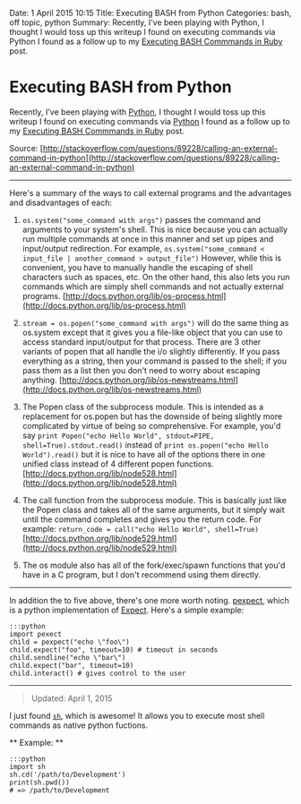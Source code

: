 Date: 1 April 2015 10:15
Title: Executing BASH from Python
Categories: bash, off topic, python
Summary: Recently, I've been playing with Python, I thought I would toss up this writeup I found on executing commands via Python I found as a follow up to my [Executing BASH Commmands in Ruby](http://mervine.net/2012/09/05/executing_bash_from_ruby) post.

# Executing BASH from Python

Recently, I've been playing with [Python], I thought I would toss up this writeup I found on executing commands via [Python] I found as a follow up to my [Executing BASH Commmands in Ruby](http://mervine.net/2012/09/05/executing_bash_from_ruby) post.

Source: [http://stackoverflow.com/questions/89228/calling-an-external-command-in-python](http://stackoverflow.com/questions/89228/calling-an-external-command-in-python)

---------

Here's a summary of the ways to call external programs and the advantages and disadvantages of each:

1. `os.system("some_command with args")` passes the command and arguments to your system's shell. This is nice because you can actually run multiple commands at once in this manner and set up pipes and input/output redirection. For example, `os.system("some_command < input_file | another_command > output_file")` However, while this is convenient, you have to manually handle the escaping of shell characters such as spaces, etc. On the other hand, this also lets you run commands which are simply shell commands and not actually external programs. [http://docs.python.org/lib/os-process.html](http://docs.python.org/lib/os-process.html)

2. `stream = os.popen("some_command with args")` will do the same thing as os.system except that it gives you a file-like object that you can use to access standard input/output for that process. There are 3 other variants of popen that all handle the i/o slightly differently. If you pass everything as a string, then your command is passed to the shell; if you pass them as a list then you don't need to worry about escaping anything. [http://docs.python.org/lib/os-newstreams.html](http://docs.python.org/lib/os-newstreams.html)

3. The Popen class of the subprocess module. This is intended as a replacement for os.popen but has the downside of being slightly more complicated by virtue of being so comprehensive. For example, you'd say `print Popen("echo Hello World", stdout=PIPE, shell=True).stdout.read()` instead of `print os.popen("echo Hello World").read()` but it is nice to have all of the options there in one unified class instead of 4 different popen functions. [http://docs.python.org/lib/node528.html](http://docs.python.org/lib/node528.html)

4. The call function from the subprocess module. This is basically just like the Popen class and takes all of the same arguments, but it simply wait until the command completes and gives you the return code. For example: `return_code = call("echo Hello World", shell=True)` [http://docs.python.org/lib/node529.html](http://docs.python.org/lib/node529.html)

5. The os module also has all of the fork/exec/spawn functions that you'd have in a C program, but I don't recommend using them directly.

---------

In addition the to five above, there's one more worth noting. [pexpect](http://www.noah.org/wiki/pexpect), which is a python implementation of [Expect](http://en.wikipedia.org/wiki/Expect). Here's a simple example:

    :::python
    import pexect
    child = pexpect("echo \"foo\")
    child.expect("foo", timeout=10) # timeout in seconds
    child.sendline("echo \"bar\")
    child.expect("bar", timeout=10)
    child.interact() # gives control to the user

[python]: http://www.python.org/

---------

> Updated: April 1, 2015

I just found [`sh`](http://amoffat.github.io/sh/), which is awesome! It allows you to execute most shell commands as native python fuctions.

** Example: **

    :::python
    import sh
    sh.cd('/path/to/Development')
    print(sh.pwd())
    # => /path/to/Development
